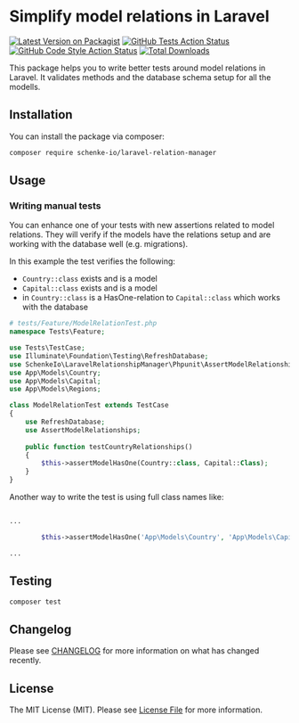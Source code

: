 # Simplify model relations in Laravel

[![Latest Version on Packagist](https://img.shields.io/packagist/v/schenke-io/laravel-relation-manager.svg?style=flat-square)](https://packagist.org/packages/schenke-io/laravel-relation-manager)
[![GitHub Tests Action Status](https://img.shields.io/github/actions/workflow/status/schenke-io/laravel-relation-manager/run-tests.yml?branch=main&label=tests&style=flat-square)](https://github.com/schenke-io/laravel-relation-manager/actions?query=workflow%3Arun-tests+branch%3Amain)
[![GitHub Code Style Action Status](https://img.shields.io/github/actions/workflow/status/schenke-io/laravel-relation-manager/fix-php-code-style-issues.yml?branch=main&label=code%20style&style=flat-square)](https://github.com/schenke-io/laravel-relation-manager/actions?query=workflow%3A"Fix+PHP+code+style+issues"+branch%3Amain)
[![Total Downloads](https://img.shields.io/packagist/dt/schenke-io/laravel-relation-manager.svg?style=flat-square)](https://packagist.org/packages/schenke-io/laravel-relation-manager)

This package helps you to write better tests around model relations in Laravel. 
It validates methods and the database schema setup for all the modells.

## Installation

You can install the package via composer:

```bash
composer require schenke-io/laravel-relation-manager
```

## Usage

### Writing manual tests 

You can enhance one of your tests with new assertions 
related to model relations. 
They will verify if the models have the 
relations setup and are working with the database well (e.g. migrations).


In this example the test verifies the following:
+ `Country::class` exists and is a model
+ `Capital::class` exists and is a model
+ in `Country::class` is a HasOne-relation to `Capital::class` which works with the database 


```php
# tests/Feature/ModelRelationTest.php 
namespace Tests\Feature;

use Tests\TestCase;
use Illuminate\Foundation\Testing\RefreshDatabase;
use SchenkeIo\LaravelRelationshipManager\Phpunit\AssertModelRelationships;
use App\Models\Country;
use App\Models\Capital;
use App\Models\Regions;

class ModelRelationTest extends TestCase 
{
    use RefreshDatabase;
    use AssertModelRelationships;
    
    public function testCountryRelationships()
    {
        $this->assertModelHasOne(Country::class, Capital::Class);
    }
}

```
Another way to write the test is using full class names like:
```php

...

        $this->assertModelHasOne('App\Models\Country', 'App\Models\Capital');

...        

```


## Testing

```bash
composer test
```

## Changelog

Please see [CHANGELOG](CHANGELOG.md) for more information on what has changed recently.


## License

The MIT License (MIT). Please see [License File](LICENSE.md) for more information.
